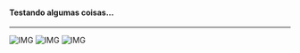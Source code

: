 <h4> Testando algumas coisas... </h4>
<hr>

![IMG](https://github.com/Tarmiel/WS.apps/blob/master/III.WordPress/4.testeTipos/aleatorio1.png)
![IMG](https://github.com/Tarmiel/WS.apps/blob/master/III.WordPress/4.testeTipos/aleatorio2.png)
![IMG](https://github.com/Tarmiel/WS.apps/blob/master/III.WordPress/4.testeTipos/aleatorio3.png)
